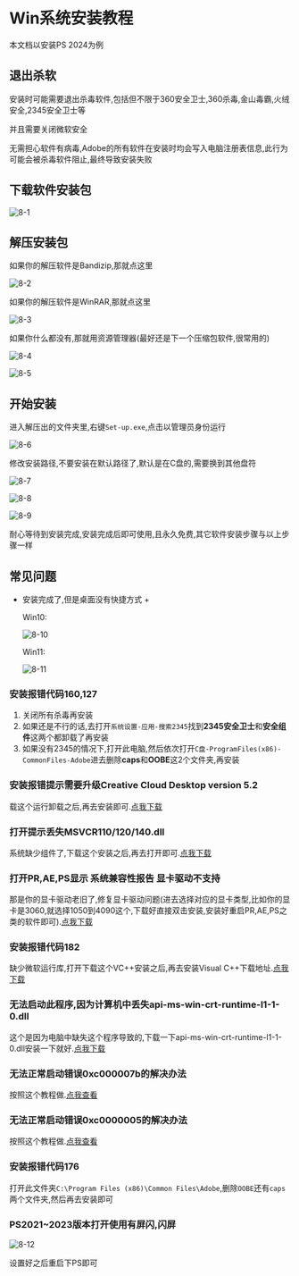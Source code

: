 # Win系统安装教程

本文档以安装PS 2024为例

## 退出杀软

安装时可能需要退出杀毒软件,包括但不限于360安全卫士,360杀毒,金山毒霸,火绒安全,2345安全卫士等

并且需要关闭微软安全

无需担心软件有病毒,Adobe的所有软件在安装时均会写入电脑注册表信息,此行为可能会被杀毒软件阻止,最终导致安装失败

## 下载软件安装包

![8-1](assets/8-1.png)

## 解压安装包

如果你的解压软件是Bandizip,那就点这里

![8-2](assets/8-2.png)

如果你的解压软件是WinRAR,那就点这里

![8-3](assets/8-3.png)

如果你什么都没有,那就用资源管理器(最好还是下一个压缩包软件,很常用的)

![8-4](assets/8-4.png)

![8-5](assets/8-5.gif)

## 开始安装

进入解压出的文件夹里,右键`Set-up.exe`,点击以管理员身份运行

![8-6](assets/8-6.png)

修改安装路径,不要安装在默认路径了,默认是在C盘的,需要换到其他盘符

![8-7](assets/8-7.png)

![8-8](assets/8-8.png)

![8-9](assets/8-9.png)

耐心等待到安装完成,安装完成后即可使用,且永久免费,其它软件安装步骤与以上步骤一样

## 常见问题

+ 安装完成了,但是桌面没有快捷方式 +

    Win10:

    ![8-10](assets/8-10.png)

    Win11:

    ![8-11](assets/8-11.png)

### 安装报错代码160,127

1. 关闭所有杀毒再安装
2. 如果还是不行的话,去打开`系统设置-应用-搜索2345`找到**2345安全卫士**和**安全组件**这两个都卸载了再安装
3. 如果没有2345的情况下,打开此电脑,然后依次打开`C盘-ProgramFiles(x86)-CommonFiles-Adobe`进去删除**caps**和**OOBE**这2个文件夹,再安装

### 安装报错提示需要升级Creative Cloud Desktop version 5.2

载这个运行卸载之后,再去安装即可.[点我下载](https://alist.elake.top/Creative%20Cloud%E5%8D%B8%E8%BD%BD%E7%A8%8B%E5%BA%8F.exe)

### 打开提示丢失MSVCR110/120/140.dll

系统缺少组件了,下载这个安装之后,再去打开即可.[点我下载](https://alist.elake.top/MSVBCRT.AIO.2019.07.20.X86+X64.exe)
### 打开PR,AE,PS显示 系统兼容性报告 显卡驱动不支持

那是你的显卡驱动老旧了,修复显卡驱动问题(进去选择对应的显卡类型,比如你的显卡是3060,就选择1050到4090这个,下载好直接双击安装,安装好重启PR,AE,PS之类的软件即可).[点我下载](https://alist.elake.top/NVDIA%E6%98%BE%E5%8D%A1%E9%A9%B1%E5%8A%A8%E4%BF%AE%E5%A4%8D)
### 安装报错代码182

缺少微软运行库,打开下载这个VC++安装之后,再去安装Visual C++下载地址.[点我下载](https://alist.elake.top/VC_redist.x64.exe)

### 无法启动此程序,因为计算机中丢失api-ms-win-crt-runtime-l1-1-0.dll

这个是因为电脑中缺失这个程序导致的,下载一下api-ms-win-crt-runtime-l1-1-0.dll安装一下就好.[点我下载](https://alist.elake.top/%E8%AE%A1%E7%AE%97%E6%9C%BA%E4%B8%AD%E4%B8%A2%E5%A4%B1api-ms-win-crt-runtime-l1-1-0.dll%E7%9A%84%E4%BF%AE%E5%A4%8D%E6%96%B9%E6%A1%88_1.0.exe)

### 无法正常启动错误0xc000007b的解决办法

按照这个教程做.[点我查看](https://365.kdocs.cn/l/cljI2bsqeBAg)

### 无法正常启动错误0xc0000005的解决办法

按照这个教程做.[点我查看](https://365.kdocs.cn/l/cqSo0IfFAP46)

### 安装报错代码176

打开此文件夹`C:\Program Files (x86)\Common Files\Adobe`,删除`OOBE`还有`caps`两个文件夹,然后再去安装即可

### PS2021~2023版本打开使用有屏闪,闪屏

![8-12](assets/8-12.png)

设置好之后重启下PS即可